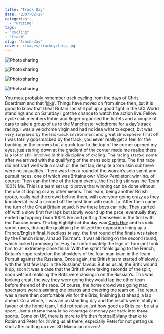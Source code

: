 ```yaml
---
title: "Track Day"
date: "2007-02-27"
categories:
  - "writing"
tags:
- "cycling"
- "track"
slug: "track-day"
cover: "/images/trackcycling.jpg"
---
```


![Photo sharing](/images/401887215.jpg)

![Photo sharing](/images/401945960.jpg)

![Photo sharing](/images/402243914.jpg)

![Photo sharing](/images/402232409.jpg)

You most probably remember track cycling from the days of Chris Boardman and that ’[bike](https://www.lotusespritworld.com/LotusModels/LotusSportBike.html)’. Things have moved on from since then, but it is good to know that Great Britain can still put up a good fight in the UCI World standings and on Saturday I got the chance to watch the action live. Fellow cycle club members Robin and Roger organised the tickets and a couple of cars to take a group of us to the [Manchester velodrome](https://www.manchestervelodrome.com/) for a day’s track racing. I was a velodrome virgin and had no idea what to expect, but was very surprised by the laid-back environment and great atmosphere. First off I was totally gobsmacked by the track, you never really get a feel for the banking on the corners but a quick tour to the top of the corner opened my eyes, just staring down at the gradient of the corner made me realise there is a lot of skill involved in this discipline of cycling. The racing started some after we arrived with the qualifying of the mens solo sprints. The first race did not start well with a crash on the last lap, despite a torn skin suit there were no casualties. There was then a round of the woman’s solo sprint and pursuit races, one of which was Britains own Vicky Pendleton; winning, of course. Then can the time of the team events, the first big stir was the Team 100% Me. This is a team set up to prove that winning can be done without the use of doping or any other means. This team, being another British group, really had the crowd behind them, with everyone going crazy as they knocked at least a second off the best time with each lap. After them came the turn of the Great Britain squad. Now these boys can ride. They started off with a slow first few laps but slowly wound up the pace, eventually they ended up topping Team 100% Me and putting themselves in the final with the Russian team. The big highlight of the day was [Chris Hoy](https://en.wikipedia.org/wiki/Chris_Hoy) and his solo sprint races, during the qualifying he blitzed the opposition lining up a France/English final. Needless to say, the first round of the finals was taken by the French rider; Arnaud Tournant. It was all riding on the second round, which looked promising for Hoy, but unfortunately the legs of Tournant took him to an extremely close finish. With the sprint finals going to the French, Britain’s hope rested on the shoulders of the four-man team in the Team Pursuit against the Russians. Once again, the British team started off slowly, with the first few laps in the Russians' favour. But as usual, the Brit’s wound it up, soon it was a case that the British were taking seconds of the split, soon without realising the Brits were closing in on the Russian’s. This was looking great, the way they were going they would lap the other team before the end of the race. Of course, the home crowd was going mad, spectators were slamming the boards and cheering the team on. The result was a more than comfortable win for the Brits, finishing just ahead; a lap ahead. On a whole, it was an outstanding day and the results were totally in favour of the home team, I did not realise just how good us Brits can be at a sport. Just a shame there is no coverage or money put back into these sports. Come on UK, there is more to life than football! Many thanks to Robin and Peter for driving us all there, especially Peter for not getting us shot after cutting up over 80 Mancuian drivers!
